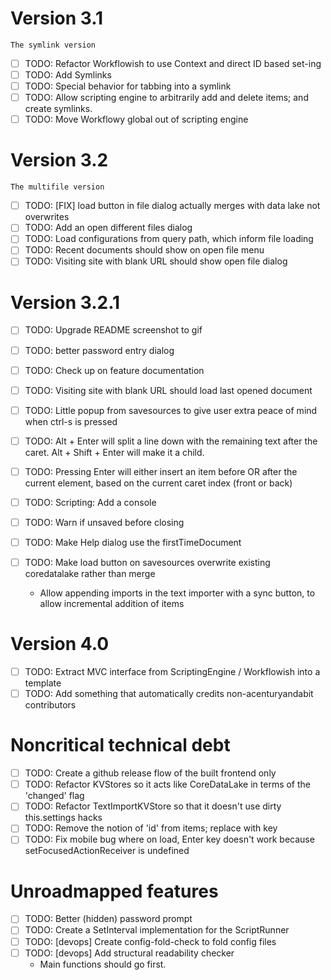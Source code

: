 # Version 3.1
`The symlink version`
- [ ] TODO: Refactor Workflowish to use Context and direct ID based set-ing
- [ ] TODO: Add Symlinks
- [ ] TODO: Special behavior for tabbing into a symlink
- [ ] TODO: Allow scripting engine to arbitrarily add and delete items; and create symlinks.
- [ ] TODO: Move Workflowy global out of scripting engine

# Version 3.2
`The multifile version`
- [ ] TODO: [FIX] load button in file dialog actually merges with data lake not overwrites
- [ ] TODO: Add an open different files dialog
- [ ] TODO: Load configurations from query path, which inform file loading
- [ ] TODO: Recent documents should show on open file menu
- [ ] TODO: Visiting site with blank URL should show open file dialog

# Version 3.2.1
- [ ] TODO: Upgrade README screenshot to gif
- [ ] TODO: better password entry dialog
- [ ] TODO: Check up on feature documentation
- [ ] TODO: Visiting site with blank URL should load last opened document
- [ ] TODO: Little popup from savesources to give user extra peace of mind when ctrl-s is pressed
- [ ] TODO: Alt + Enter will split a line down with the remaining text after the caret. Alt + Shift + Enter will make it a child.
- [ ] TODO: Pressing Enter will either insert an item before OR after the current element, based on the current caret index (front or back)
- [ ] TODO: Scripting: Add a console
- [ ] TODO: Warn if unsaved before closing
- [ ] TODO: Make Help dialog use the firstTimeDocument

- [ ] TODO: Make load button on savesources overwrite existing coredatalake rather than merge
  - Allow appending imports in the text importer with a sync button, to allow incremental addition of items

# Version 4.0 
- [ ] TODO: Extract MVC interface from ScriptingEngine / Workflowish into a template
- [ ] TODO: Add something that automatically credits non-acenturyandabit contributors

# Noncritical technical debt
- [ ] TODO: Create a github release flow of the built frontend only
- [ ] TODO: Refactor KVStores so it acts like CoreDataLake in terms of the 'changed' flag
- [ ] TODO: Refactor TextImportKVStore so that it doesn't use dirty this.settings hacks
- [ ] TODO: Remove the notion of 'id' from items; replace with key
- [ ] TODO: Fix mobile bug where on load, Enter key doesn't work because setFocusedActionReceiver is undefined

# Unroadmapped features
- [ ] TODO: Better (hidden) password prompt
- [ ] TODO: Create a SetInterval implementation for the ScriptRunner
- [ ] TODO: [devops] Create config-fold-check to fold config files
- [ ] TODO: [devops] Add structural readability checker
  - Main functions should go first.
